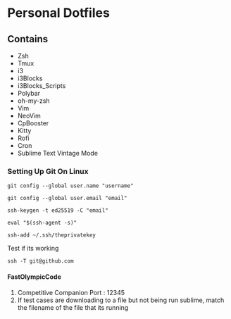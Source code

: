 # Personal Dotfiles

## Contains

- Zsh
- Tmux
- i3
- i3Blocks
- i3Blocks_Scripts
- Polybar
- oh-my-zsh
- Vim
- NeoVim
- CpBooster
- Kitty
- Rofi
- Cron
- Sublime Text Vintage Mode

### Setting Up Git On Linux

```
git config --global user.name "username"

```

```
git config --global user.email "email"

```

```
ssh-keygen -t ed25519 -C "email"

```

```
eval "$(ssh-agent -s)"

```

```
ssh-add ~/.ssh/theprivatekey

```

Test if its working
```
ssh -T git@github.com

```



#### FastOlympicCode
1. Competitive Companion Port : 12345
2. If test cases are downloading to a file but not being run
    sublime, match the filename of the file that its running
